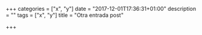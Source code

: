 +++
categories = ["x", "y"]
date = "2017-12-01T17:36:31+01:00"
description = ""
tags = ["x", "y"]
title = "Otra entrada post"

+++

